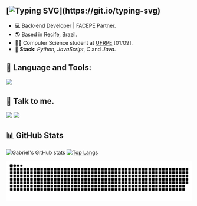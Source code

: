 ## [![Typing SVG](https://readme-typing-svg.demolab.com?font=Fira+Code&pause=1000&width=435&lines=Hello,+I'm+Gabriel+Belo!)](https://git.io/typing-svg)

- :computer: Back-end Developer | FACEPE Partner.
- 🌎 Based in Recife, Brazil.
- :technologist: Computer Science student at [UFRPE](https://ufrpe.br/) [01/09].
- :battery: **Stack**: *Python*, *JavaScript*, *C* and *Java*.
  
## 🧰 Language and Tools:
<img src="https://skillicons.dev/icons?i=python,java,js,c,html,css"/>

## 📧 Talk to me.
[<img src="https://skillicons.dev/icons?i=gmail"/>](https://mail.google.com/mail/u/0/?fs=1&tf=cm&source=mailto&to=gabrielbelo.dev@gmail.com)
[<img src="https://skillicons.dev/icons?i=linkedin"/>](https://www.linkedin.com/in/gabriel-belo-545046263/)

## 📊 GitHub Stats

![Gabriel's GitHub stats](https://github-readme-stats.vercel.app/api?username=gabrielbelo2007&show_icons=true&theme=shadow_green&hide_border=true&title_color=A7F5AA&icon_color=4CAF50&text_color=A7F5AA&bg_color=222428)
[![Top Langs](https://github-readme-stats.vercel.app/api/top-langs/?username=gabrielbelo2007&layout=compact&theme=shadow_green&hide_border=true&bg_color=222428&text_color=A7F5AA)](https://github.com/gabrielbelo2007/github-readme-stats)

<picture>
  <source media="(prefers-color-scheme: dark)" srcset="https://raw.githubusercontent.com/platane/platane/output/github-contribution-grid-snake-dark.svg">
  <source media="(prefers-color-scheme: light)" srcset="https://raw.githubusercontent.com/platane/platane/output/github-contribution-grid-snake.svg">
  <img alt="github contribution grid snake animation" src="https://raw.githubusercontent.com/platane/platane/output/github-contribution-grid-snake.svg">
</picture>
